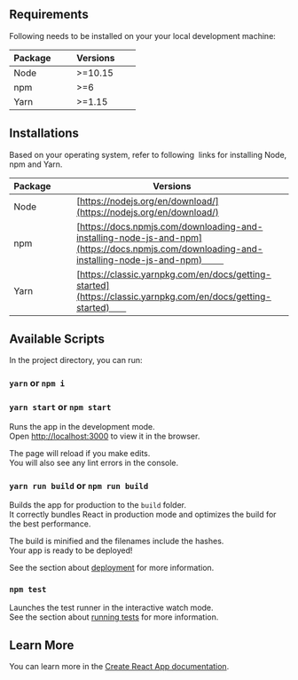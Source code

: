 ## Requirements


Following needs to be installed on your your local development machine:


| Package       |Versions       |
| ------------- | ------------- |
| Node          | >=10.15       |
| npm           | >=6           |
| Yarn          | >=1.15        |


## Installations


Based on your operating system, refer to following  links for installing Node, npm and Yarn.

| Package       |Versions       |
| ------------- | ------------- |
| Node          | [https://nodejs.org/en/download/](https://nodejs.org/en/download/) |
| npm           | [https://docs.npmjs.com/downloading-and-installing-node-js-and-npm](https://docs.npmjs.com/downloading-and-installing-node-js-and-npm)         |
| Yarn          | [https://classic.yarnpkg.com/en/docs/getting-started](https://classic.yarnpkg.com/en/docs/getting-started)       |


## Available Scripts


In the project directory, you can run:

### `yarn` or `npm i`
### `yarn start` or `npm start`


Runs the app in the development mode.<br>
Open [http://localhost:3000](http://localhost:3000) to view it in the browser.


The page will reload if you make edits.<br>
You will also see any lint errors in the console.


### `yarn run build` or `npm run build`


Builds the app for production to the `build` folder.<br>
It correctly bundles React in production mode and optimizes the build for the best performance.


The build is minified and the filenames include the hashes.<br>
Your app is ready to be deployed!


See the section about [deployment](https://facebook.github.io/create-react-app/docs/deployment) for more information.


### `npm test`


Launches the test runner in the interactive watch mode.<br>
See the section about [running tests](https://facebook.github.io/create-react-app/docs/running-tests) for more information.


## Learn More


You can learn more in the [Create React App documentation](https://facebook.github.io/create-react-app/docs/getting-started).
